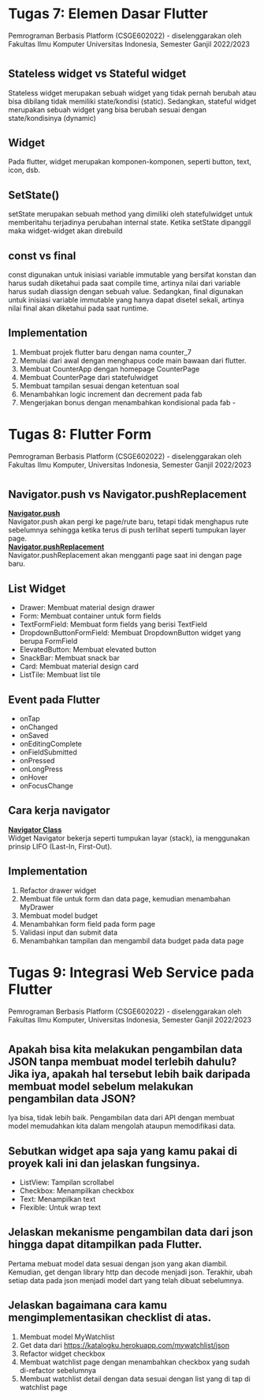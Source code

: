 # Tugas 7: Elemen Dasar Flutter
Pemrograman Berbasis Platform (CSGE602022) - diselenggarakan oleh Fakultas Ilmu Komputer Universitas Indonesia, Semester Ganjil 2022/2023
#
## Stateless widget vs Stateful widget
Stateless widget merupakan sebuah widget yang tidak pernah berubah atau bisa dibilang tidak memiliki state/kondisi (static). Sedangkan, stateful widget merupakan sebuah widget yang bisa berubah sesuai dengan state/kondisinya (dynamic)

## Widget
Pada flutter, widget merupakan komponen-komponen, seperti button, text, icon, dsb.
## SetState()
setState merupakan sebuah method yang dimiliki oleh statefulwidget untuk memberitahu terjadinya perubahan internal state. Ketika setState dipanggil maka widget-widget akan direbuild
## const vs final
const digunakan untuk inisiasi variable immutable yang bersifat konstan dan harus sudah diketahui pada saat compile time, artinya nilai dari variable harus sudah diassign dengan sebuah value. Sedangkan, final digunakan untuk inisiasi variable immutable yang hanya dapat disetel sekali, artinya nilai final akan diketahui pada saat runtime.
## Implementation
1. Membuat projek flutter baru dengan nama counter_7
2. Memulai dari awal dengan menghapus code main bawaan dari flutter.
3. Membuat CounterApp dengan homepage CounterPage
4. Membuat CounterPage dari statefulwidget
5. Membuat tampilan sesuai dengan ketentuan soal
6. Menambahkan logic increment dan decrement pada fab
7. Mengerjakan bonus dengan menambahkan kondisional pada fab -

# Tugas 8: Flutter Form
Pemrograman Berbasis Platform (CSGE602022) - diselenggarakan oleh Fakultas Ilmu Komputer, Universitas Indonesia, Semester Ganjil 2022/2023
#
## Navigator.push vs Navigator.pushReplacement
[**Navigator.push**](https://api.flutter.dev/flutter/widgets/NavigatorState/pushReplacement.html) 
<br>
Navigator.push akan pergi ke page/rute baru, tetapi tidak menghapus rute sebelumnya sehingga ketika terus di push terlihat seperti tumpukan layer page.
<br>
[**Navigator.pushReplacement**](https://api.flutter.dev/flutter/widgets/NavigatorState/push.html)
<br>
Navigator.pushReplacement akan mengganti page saat ini dengan page baru.

## List Widget
- Drawer: Membuat material design drawer
- Form: Membuat container untuk form fields
- TextFormField: Membuat form fields yang berisi TextField
- DropdownButtonFormField: Membuat DropdownButton widget yang berupa FormField
- ElevatedButton: Membuat elevated button
- SnackBar: Membuat snack bar
- Card: Membuat material design card
- ListTile: Membuat list tile

## Event pada Flutter
- onTap
- onChanged
- onSaved
- onEditingComplete
- onFieldSubmitted
- onPressed
- onLongPress
- onHover
- onFocusChange

## Cara kerja navigator
[**Navigator Class**](https://api.flutter.dev/flutter/widgets/Navigator-class.html)
<br>
Widget Navigator bekerja seperti tumpukan layar (stack), ia menggunakan prinsip LIFO (Last-In, First-Out).

## Implementation
1. Refactor drawer widget
2. Membuat file untuk form dan data page, kemudian menambahan MyDrawer
3. Membuat model budget
4. Menambahkan form field pada form page
5. Validasi input dan submit data
6. Menambahkan tampilan dan mengambil data budget pada data page


# Tugas 9: Integrasi Web Service pada Flutter
Pemrograman Berbasis Platform (CSGE602022) - diselenggarakan oleh Fakultas Ilmu Komputer, Universitas Indonesia, Semester Ganjil 2022/2023

#
## Apakah bisa kita melakukan pengambilan data JSON tanpa membuat model terlebih dahulu? Jika iya, apakah hal tersebut lebih baik daripada membuat model sebelum melakukan pengambilan data JSON?
Iya bisa, tidak lebih baik. Pengambilan data dari API dengan membuat model memudahkan kita dalam mengolah ataupun memodifikasi data.

## Sebutkan widget apa saja yang kamu pakai di proyek kali ini dan jelaskan fungsinya.
- ListView: Tampilan scrollabel
- Checkbox: Menampilkan checkbox
- Text: Menampilkan text
- Flexible: Untuk wrap text

## Jelaskan mekanisme pengambilan data dari json hingga dapat ditampilkan pada Flutter.
Pertama mebuat model data sesuai dengan json yang akan diambil. Kemudian, get dengan library http dan decode menjadi json. Terakhir, ubah setiap data pada json menjadi model dart yang telah dibuat sebelumnya.

## Jelaskan bagaimana cara kamu mengimplementasikan checklist di atas.
1. Membuat model MyWatchlist
2. Get data dari https://katalogku.herokuapp.com/mywatchlist/json
3. Refactor widget checkbox
4. Membuat watchlist page dengan menambahkan checkbox yang sudah di-refactor sebelumnya
5. Membuat watchlist detail dengan data sesuai dengan list yang di tap di watchlist page